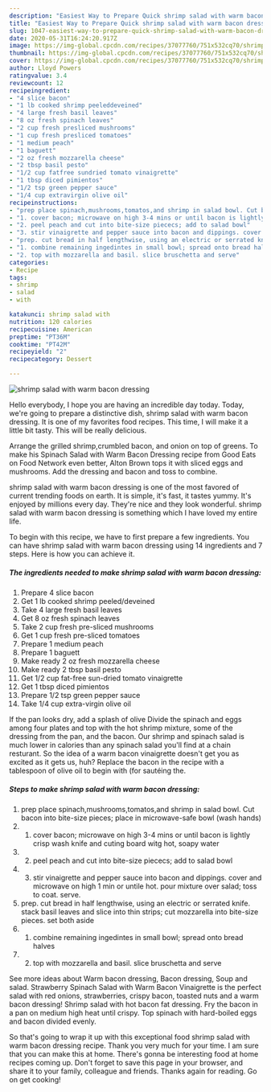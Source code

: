 ```yaml
---
description: "Easiest Way to Prepare Quick shrimp salad with warm bacon dressing"
title: "Easiest Way to Prepare Quick shrimp salad with warm bacon dressing"
slug: 1047-easiest-way-to-prepare-quick-shrimp-salad-with-warm-bacon-dressing
date: 2020-05-31T16:24:20.917Z
image: https://img-global.cpcdn.com/recipes/37077760/751x532cq70/shrimp-salad-with-warm-bacon-dressing-recipe-main-photo.jpg
thumbnail: https://img-global.cpcdn.com/recipes/37077760/751x532cq70/shrimp-salad-with-warm-bacon-dressing-recipe-main-photo.jpg
cover: https://img-global.cpcdn.com/recipes/37077760/751x532cq70/shrimp-salad-with-warm-bacon-dressing-recipe-main-photo.jpg
author: Lloyd Powers
ratingvalue: 3.4
reviewcount: 12
recipeingredient:
- "4 slice bacon"
- "1 lb cooked shrimp peeleddeveined"
- "4 large fresh basil leaves"
- "8 oz fresh spinach leaves"
- "2 cup fresh presliced mushrooms"
- "1 cup fresh presliced tomatoes"
- "1 medium peach"
- "1 baguett"
- "2 oz fresh mozzarella cheese"
- "2 tbsp basil pesto"
- "1/2 cup fatfree sundried tomato vinaigrette"
- "1 tbsp diced pimientos"
- "1/2 tsp green pepper sauce"
- "1/4 cup extravirgin olive oil"
recipeinstructions:
- "prep place spinach,mushrooms,tomatos,and shrimp in salad bowl. Cut bacon into bite-size pieces; place in microwave-safe bowl (wash hands)"
- "1. cover bacon; microwave on high 3-4 mins or until bacon is lightly crisp wash knife and cuting board witg hot, soapy water"
- "2. peel peach and cut into bite-size piececs; add to salad bowl"
- "3. stir vinaigrette and pepper sauce into bacon and dippings. cover and microwave on high 1 min or untile hot. pour mixture over salad; toss to coat. serve."
- "prep. cut bread in half lengthwise, using an electric or serrated knife.  stack basil leaves and slice into thin strips; cut mozzarella into bite-size pieces. set both aside"
- "1. combine remaining ingedintes in small bowl; spread onto bread halves"
- "2. top with mozzarella and basil. slice bruschetta and serve"
categories:
- Recipe
tags:
- shrimp
- salad
- with

katakunci: shrimp salad with 
nutrition: 120 calories
recipecuisine: American
preptime: "PT36M"
cooktime: "PT42M"
recipeyield: "2"
recipecategory: Dessert

---
```



![shrimp salad with warm bacon dressing](https://img-global.cpcdn.com/recipes/37077760/751x532cq70/shrimp-salad-with-warm-bacon-dressing-recipe-main-photo.jpg)

Hello everybody, I hope you are having an incredible day today. Today, we're going to prepare a distinctive dish, shrimp salad with warm bacon dressing. It is one of my favorites food recipes. This time, I will make it a little bit tasty. This will be really delicious.

Arrange the grilled shrimp,crumbled bacon, and onion on top of greens. To make his Spinach Salad with Warm Bacon Dressing recipe from Good Eats on Food Network even better, Alton Brown tops it with sliced eggs and mushrooms. Add the dressing and bacon and toss to combine.

shrimp salad with warm bacon dressing is one of the most favored of current trending foods on earth. It is simple, it's fast, it tastes yummy. It's enjoyed by millions every day. They're nice and they look wonderful. shrimp salad with warm bacon dressing is something which I have loved my entire life.


To begin with this recipe, we have to first prepare a few ingredients. You can have shrimp salad with warm bacon dressing using 14 ingredients and 7 steps. Here is how you can achieve it.

<!--inarticleads1-->

##### The ingredients needed to make shrimp salad with warm bacon dressing:

1. Prepare 4 slice bacon
1. Get 1 lb cooked shrimp peeled/deveined
1. Take 4 large fresh basil leaves
1. Get 8 oz fresh spinach leaves
1. Take 2 cup fresh pre-sliced mushrooms
1. Get 1 cup fresh pre-sliced tomatoes
1. Prepare 1 medium peach
1. Prepare 1 baguett
1. Make ready 2 oz fresh mozzarella cheese
1. Make ready 2 tbsp basil pesto
1. Get 1/2 cup fat-free sun-dried tomato vinaigrette
1. Get 1 tbsp diced pimientos
1. Prepare 1/2 tsp green pepper sauce
1. Take 1/4 cup extra-virgin olive oil


If the pan looks dry, add a splash of olive Divide the spinach and eggs among four plates and top with the hot shrimp mixture, some of the dressing from the pan, and the bacon. Our shrimp and spinach salad is much lower in calories than any spinach salad you&#39;ll find at a chain resturant. So the idea of a warm bacon vinaigrette doesn&#39;t get you as excited as it gets us, huh? Replace the bacon in the recipe with a tablespoon of olive oil to begin with (for sautéing the. 

<!--inarticleads2-->

##### Steps to make shrimp salad with warm bacon dressing:

1. prep place spinach,mushrooms,tomatos,and shrimp in salad bowl. Cut bacon into bite-size pieces; place in microwave-safe bowl (wash hands)
1. 1. cover bacon; microwave on high 3-4 mins or until bacon is lightly crisp wash knife and cuting board witg hot, soapy water
1. 2. peel peach and cut into bite-size piececs; add to salad bowl
1. 3. stir vinaigrette and pepper sauce into bacon and dippings. cover and microwave on high 1 min or untile hot. pour mixture over salad; toss to coat. serve.
1. prep. cut bread in half lengthwise, using an electric or serrated knife.  stack basil leaves and slice into thin strips; cut mozzarella into bite-size pieces. set both aside
1. 1. combine remaining ingedintes in small bowl; spread onto bread halves
1. 2. top with mozzarella and basil. slice bruschetta and serve


See more ideas about Warm bacon dressing, Bacon dressing, Soup and salad. Strawberry Spinach Salad with Warm Bacon Vinaigrette is the perfect salad with red onions, strawberries, crispy bacon, toasted nuts and a warm bacon dressing! Shrimp salad with hot bacon fat dressing. Fry the bacon in a pan on medium high heat until crispy. Top spinach with hard-boiled eggs and bacon divided evenly. 

So that's going to wrap it up with this exceptional food shrimp salad with warm bacon dressing recipe. Thank you very much for your time. I am sure that you can make this at home. There's gonna be interesting food at home recipes coming up. Don't forget to save this page in your browser, and share it to your family, colleague and friends. Thanks again for reading. Go on get cooking!
